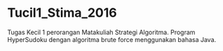 # Tucil1_Stima_2016
Tugas Kecil 1 perorangan Matakuliah Strategi Algoritma. Program HyperSudoku dengan algoritma brute force menggunakan bahasa Java.
